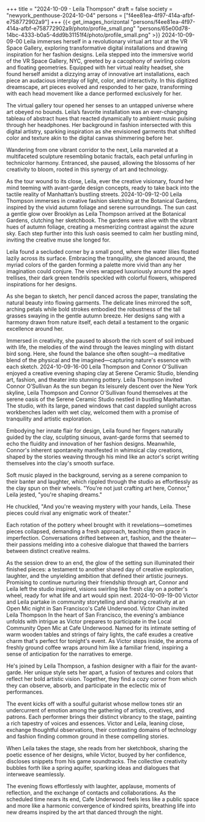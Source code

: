 +++
title = "2024-10-09 - Leila Thompson"
draft = false
society = "newyork_penthouse-2024-10-04"
persons = ["f4ee81ea-4f97-414a-afbf-e758772902a9"]
+++
{{< get_images_horizontal "persons/f4ee81ea-4f97-414a-afbf-e758772902a9/photo/profile_small.png" "persons/65e00d78-14bc-4333-b0a5-4dd9b31151f4/photo/profile_small.png" >}}
2024-10-09-09-00
Leila immerses herself in a revolutionary virtual art tour at the VR Space Gallery, exploring transformative digital installations and drawing inspiration for her fashion designs.
Leila stepped into the immersive world of the VR Space Gallery, NYC, greeted by a cacophony of swirling colors and floating geometries. Equipped with her virtual reality headset, she found herself amidst a dizzying array of innovative art installations, each piece an audacious interplay of light, color, and interactivity. In this digitized dreamscape, art pieces evolved and responded to her gaze, transforming with each head movement like a dance performed exclusively for her.

The virtual gallery tour opened her senses to an untapped universe where art obeyed no bounds. Leila’s favorite installation was an ever-changing tableau of abstract hues that reacted dynamically to ambient music pulsing through her headphones. Her background in fashion intersected with this digital artistry, sparking inspiration as she envisioned garments that shifted color and texture akin to the digital canvas shimmering before her.

Wandering from one vibrant corridor to the next, Leila marveled at a multifaceted sculpture resembling botanic fractals, each petal unfurling in technicolor harmony. Entranced, she paused, allowing the blossoms of her creativity to bloom, rooted in this synergy of art and technology.

As the tour wound to its close, Leila, ever the creative visionary, found her mind teeming with avant-garde design concepts, ready to take back into the tactile reality of Manhattan’s bustling streets.
2024-10-09-12-00
Leila Thompson immerses in creative fashion sketching at the Botanical Gardens, inspired by the vivid autumn foliage and serene surroundings.
The sun cast a gentle glow over Brooklyn as Leila Thompson arrived at the Botanical Gardens, clutching her sketchbook. The gardens were alive with the vibrant hues of autumn foliage, creating a mesmerizing contrast against the azure sky. Each step further into this lush oasis seemed to calm her bustling mind, inviting the creative muse she longed for. 

Leila found a secluded corner by a small pond, where the water lilies floated lazily across its surface. Embracing the tranquility, she glanced around, the myriad colors of the garden forming a palette more vivid than any her imagination could conjure. The vines wrapped luxuriously around the aged trellises, their dark green tendrils speckled with colorful flowers, whispered inspirations for her designs.

As she began to sketch, her pencil danced across the paper, translating the natural beauty into flowing garments. The delicate lines mirrored the soft, arching petals while bold strokes embodied the robustness of the tall grasses swaying in the gentle autumn breeze. Her designs sang with a harmony drawn from nature itself, each detail a testament to the organic excellence around her.

Immersed in creativity, she paused to absorb the rich scent of soil imbued with life, the melodies of the wind through the leaves mingling with distant bird song. Here, she found the balance she often sought—a meditative blend of the physical and the imagined—capturing nature's essence with each sketch.
2024-10-09-16-00
Leila Thompson and Connor O'Sullivan enjoyed a creative evening shaping clay at Serene Ceramic Studio, blending art, fashion, and theater into stunning pottery.
Leila Thompson invited Connor O’Sullivan
As the sun began its leisurely descent over the New York skyline, Leila Thompson and Connor O'Sullivan found themselves at the serene oasis of the Serene Ceramic Studio nestled in bustling Manhattan. The studio, with its large, paned windows that cast dappled sunlight across workbenches laden with wet clay, welcomed them with a promise of tranquility and artistic exploration.

Embodying her innate flair for design, Leila found her fingers naturally guided by the clay, sculpting sinuous, avant-garde forms that seemed to echo the fluidity and innovation of her fashion designs. Meanwhile, Connor's inherent spontaneity manifested in whimsical clay creations, shaped by the stories weaving through his mind like an actor's script writing themselves into the clay's smooth surface.

Soft music played in the background, serving as a serene companion to their banter and laughter, which rippled through the studio as effortlessly as the clay spun on their wheels. "You're not just crafting art here, Connor," Leila jested, "you're shaping dreams."

He chuckled, "And you're weaving mystery with your hands, Leila. These pieces could rival any enigmatic work of theater."

Each rotation of the pottery wheel brought with it revelations—sometimes pieces collapsed, demanding a fresh approach, teaching them grace in imperfection. Conversations drifted between art, fashion, and the theater—their passions melding into a cohesive dialogue that thawed the barriers between distinct creative realms. 

As the session drew to an end, the glow of the setting sun illuminated their finished pieces: a testament to another shared day of creative exploration, laughter, and the unyielding ambition that defined their artistic journeys. Promising to continue nurturing their friendship through art, Connor and Leila left the studio inspired, visions swirling like fresh clay on a potter's wheel, ready for what life and art would spin next.
2024-10-09-19-00
Victor and Leila partake in community storytelling and sharing creativity at an Open Mic night in San Francisco's Café Underwood.
Victor Chan invited Leila Thompson
In the heart of San Francisco, the evening's ambiance unfolds with intrigue as Victor prepares to participate in the Local Community Open Mic at Cafe Underwood. Named for its intimate setting of warm wooden tables and strings of fairy lights, the café exudes a creative charm that's perfect for tonight's event. As Victor steps inside, the aroma of freshly ground coffee wraps around him like a familiar friend, inspiring a sense of anticipation for the narratives to emerge.

He's joined by Leila Thompson, a fashion designer with a flair for the avant-garde. Her unique style sets her apart, a fusion of textures and colors that reflect her bold artistic vision. Together, they find a cozy corner from which they can observe, absorb, and participate in the eclectic mix of performances.

The event kicks off with a soulful guitarist whose mellow tones stir an undercurrent of emotion among the gathering of artists, creatives, and patrons. Each performer brings their distinct vibrancy to the stage, painting a rich tapestry of voices and essences. Victor and Leila, leaning close, exchange thoughtful observations, their contrasting domains of technology and fashion finding common ground in these compelling stories.

When Leila takes the stage, she reads from her sketchbook, sharing the poetic essence of her designs, while Victor, buoyed by her confidence, discloses snippets from his game soundtracks. The collective creativity bubbles forth like a spring aquifer, sparking ideas and dialogues that interweave seamlessly.

The evening flows effortlessly with laughter, applause, moments of reflection, and the exchange of contacts and collaborations. As the scheduled time nears its end, Cafe Underwood feels less like a public space and more like a harmonic convergence of kindred spirits, breathing life into new dreams inspired by the art that danced through the night.
